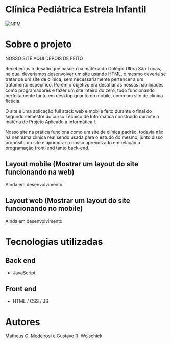 # Clínica Pediátrica Estrela Infantil 
[![NPM](https://img.shields.io/npm/l/react)](https://github.com/matheuszszs/matheuszszs/blob/main/LICENSE) 

# Sobre o projeto

NOSSO SITE AQUI DEPOIS DE FEITO

Recebemos o desafio que nasceu na matéria do Colégio Ulbra São Lucas, na qual deveríamos desenvolver um site usando HTML, o mesmo deveria se tratar de um site de clínica, sem necessariamente pertencer a um tratamento específico. Porém o objetivo era desafiar as nossas habilidades como programadores e fazer um site inteiro do zero, tudo funcionando perfeitamente tanto em desktop quanto no mobile, como um site de clínica fictícia.

O site é uma aplicação full stack web e mobile feito durante o final do segundo semestre do curso Técnico de Informática construído durante a matéria de Projeto Aplicado a Informática I. 

Nosso site na prática funciona como um site de clínica padrão, todavia não há nenhuma clínica real sendo usada para o estudo do mesmo, junto disso propósito do site é aprimorar o nosso aprendizado em relação a programação front-end tanto back-end.

## Layout mobile (Mostrar um layout do site funcionando na web)

Ainda em desenvolvimento

## Layout web (Mostrar um layout do site funcionando no mobile)

Ainda em desenvolvimento

# Tecnologias utilizadas
## Back end
- JavaScript

## Front end
- HTML / CSS / JS

# Autores

Matheus G. Medeirosi e Gustavo R. Wolschick
